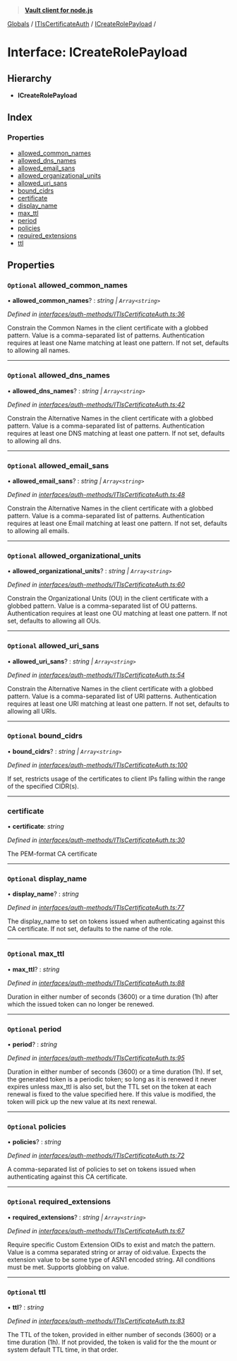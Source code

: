 > **[Vault client for node.js](../README.md)**

[Globals](../globals.md) / [ITlsCertificateAuth](../modules/itlscertificateauth.md) / [ICreateRolePayload](itlscertificateauth.icreaterolepayload.md) /

# Interface: ICreateRolePayload

## Hierarchy

* **ICreateRolePayload**

## Index

### Properties

* [allowed_common_names](itlscertificateauth.icreaterolepayload.md#optional-allowed_common_names)
* [allowed_dns_names](itlscertificateauth.icreaterolepayload.md#optional-allowed_dns_names)
* [allowed_email_sans](itlscertificateauth.icreaterolepayload.md#optional-allowed_email_sans)
* [allowed_organizational_units](itlscertificateauth.icreaterolepayload.md#optional-allowed_organizational_units)
* [allowed_uri_sans](itlscertificateauth.icreaterolepayload.md#optional-allowed_uri_sans)
* [bound_cidrs](itlscertificateauth.icreaterolepayload.md#optional-bound_cidrs)
* [certificate](itlscertificateauth.icreaterolepayload.md#certificate)
* [display_name](itlscertificateauth.icreaterolepayload.md#optional-display_name)
* [max_ttl](itlscertificateauth.icreaterolepayload.md#optional-max_ttl)
* [period](itlscertificateauth.icreaterolepayload.md#optional-period)
* [policies](itlscertificateauth.icreaterolepayload.md#optional-policies)
* [required_extensions](itlscertificateauth.icreaterolepayload.md#optional-required_extensions)
* [ttl](itlscertificateauth.icreaterolepayload.md#optional-ttl)

## Properties

### `Optional` allowed_common_names

• **allowed_common_names**? : *string | `Array<string>`*

*Defined in [interfaces/auth-methods/ITlsCertificateAuth.ts:36](https://github.com/theogravity/vault-tacular/blob/07227c0/src/interfaces/auth-methods/ITlsCertificateAuth.ts#L36)*

Constrain the Common Names in the client certificate with a globbed pattern.
Value is a comma-separated list of patterns. Authentication requires at least
one Name matching at least one pattern. If not set, defaults to allowing all names.

___

### `Optional` allowed_dns_names

• **allowed_dns_names**? : *string | `Array<string>`*

*Defined in [interfaces/auth-methods/ITlsCertificateAuth.ts:42](https://github.com/theogravity/vault-tacular/blob/07227c0/src/interfaces/auth-methods/ITlsCertificateAuth.ts#L42)*

Constrain the Alternative Names in the client certificate with a globbed pattern.
Value is a comma-separated list of patterns. Authentication requires at least
one DNS matching at least one pattern. If not set, defaults to allowing all dns.

___

### `Optional` allowed_email_sans

• **allowed_email_sans**? : *string | `Array<string>`*

*Defined in [interfaces/auth-methods/ITlsCertificateAuth.ts:48](https://github.com/theogravity/vault-tacular/blob/07227c0/src/interfaces/auth-methods/ITlsCertificateAuth.ts#L48)*

Constrain the Alternative Names in the client certificate with a globbed pattern.
Value is a comma-separated list of patterns. Authentication requires at least one
Email matching at least one pattern. If not set, defaults to allowing all emails.

___

### `Optional` allowed_organizational_units

• **allowed_organizational_units**? : *string | `Array<string>`*

*Defined in [interfaces/auth-methods/ITlsCertificateAuth.ts:60](https://github.com/theogravity/vault-tacular/blob/07227c0/src/interfaces/auth-methods/ITlsCertificateAuth.ts#L60)*

 Constrain the Organizational Units (OU) in the client certificate with a globbed pattern.
 Value is a comma-separated list of OU patterns. Authentication requires at least one OU
 matching at least one pattern. If not set, defaults to allowing all OUs.

___

### `Optional` allowed_uri_sans

• **allowed_uri_sans**? : *string | `Array<string>`*

*Defined in [interfaces/auth-methods/ITlsCertificateAuth.ts:54](https://github.com/theogravity/vault-tacular/blob/07227c0/src/interfaces/auth-methods/ITlsCertificateAuth.ts#L54)*

Constrain the Alternative Names in the client certificate with a globbed pattern.
Value is a comma-separated list of URI patterns. Authentication requires at least
one URI matching at least one pattern. If not set, defaults to allowing all URIs.

___

### `Optional` bound_cidrs

• **bound_cidrs**? : *string | `Array<string>`*

*Defined in [interfaces/auth-methods/ITlsCertificateAuth.ts:100](https://github.com/theogravity/vault-tacular/blob/07227c0/src/interfaces/auth-methods/ITlsCertificateAuth.ts#L100)*

If set, restricts usage of the certificates to client IPs falling within
the range of the specified CIDR(s).

___

###  certificate

• **certificate**: *string*

*Defined in [interfaces/auth-methods/ITlsCertificateAuth.ts:30](https://github.com/theogravity/vault-tacular/blob/07227c0/src/interfaces/auth-methods/ITlsCertificateAuth.ts#L30)*

The PEM-format CA certificate

___

### `Optional` display_name

• **display_name**? : *string*

*Defined in [interfaces/auth-methods/ITlsCertificateAuth.ts:77](https://github.com/theogravity/vault-tacular/blob/07227c0/src/interfaces/auth-methods/ITlsCertificateAuth.ts#L77)*

The display_name to set on tokens issued when authenticating against this CA certificate.
If not set, defaults to the name of the role.

___

### `Optional` max_ttl

• **max_ttl**? : *string*

*Defined in [interfaces/auth-methods/ITlsCertificateAuth.ts:88](https://github.com/theogravity/vault-tacular/blob/07227c0/src/interfaces/auth-methods/ITlsCertificateAuth.ts#L88)*

Duration in either number of seconds (3600) or a time duration (1h) after which the issued
token can no longer be renewed.

___

### `Optional` period

• **period**? : *string*

*Defined in [interfaces/auth-methods/ITlsCertificateAuth.ts:95](https://github.com/theogravity/vault-tacular/blob/07227c0/src/interfaces/auth-methods/ITlsCertificateAuth.ts#L95)*

Duration in either number of seconds (3600) or a time duration (1h). If set, the generated
token is a periodic token; so long as it is renewed it never expires unless max_ttl is also
set, but the TTL set on the token at each renewal is fixed to the value specified here.
If this value is modified, the token will pick up the new value at its next renewal.

___

### `Optional` policies

• **policies**? : *string*

*Defined in [interfaces/auth-methods/ITlsCertificateAuth.ts:72](https://github.com/theogravity/vault-tacular/blob/07227c0/src/interfaces/auth-methods/ITlsCertificateAuth.ts#L72)*

A comma-separated list of policies to set on tokens issued when authenticating against
this CA certificate.

___

### `Optional` required_extensions

• **required_extensions**? : *string | `Array<string>`*

*Defined in [interfaces/auth-methods/ITlsCertificateAuth.ts:67](https://github.com/theogravity/vault-tacular/blob/07227c0/src/interfaces/auth-methods/ITlsCertificateAuth.ts#L67)*

Require specific Custom Extension OIDs to exist and match the pattern.
Value is a comma separated string or array of oid:value. Expects the extension
value to be some type of ASN1 encoded string. All conditions must be met.
Supports globbing on value.

___

### `Optional` ttl

• **ttl**? : *string*

*Defined in [interfaces/auth-methods/ITlsCertificateAuth.ts:83](https://github.com/theogravity/vault-tacular/blob/07227c0/src/interfaces/auth-methods/ITlsCertificateAuth.ts#L83)*

The TTL of the token, provided in either number of seconds (3600) or a time duration (1h).
If not provided, the token is valid for the the mount or system default TTL time,
in that order.